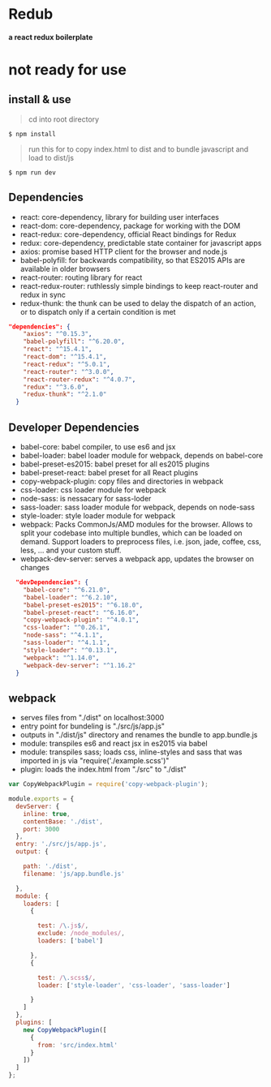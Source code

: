 # Redub
#### a react redux boilerplate
# not ready for use

## install & use
> cd into root directory
```shell
$ npm install
```
> run this for to copy index.html to dist and to bundle javascript and load to dist/js
```shell
$ npm run dev
```



## Dependencies

* react: core-dependency, library for building user interfaces
* react-dom: core-dependency, package for working with the DOM
* react-redux: core-dependency, official React bindings for Redux
* redux: core-dependency, predictable state container for javascript apps
* axios: promise based HTTP client for the browser and node.js
* babel-polyfill: for backwards compatibility, so that ES2015 APIs are available in older browsers
* react-router: routing library for react
* react-redux-router: ruthlessly simple bindings to keep react-router and redux in sync
* redux-thunk: the thunk can be used to delay the dispatch of an action, or to dispatch only if a certain condition is met


```json
"dependencies": {
    "axios": "^0.15.3",
    "babel-polyfill": "^6.20.0",
    "react": "^15.4.1",
    "react-dom": "^15.4.1",
    "react-redux": "^5.0.1",
    "react-router": "^3.0.0",
    "react-router-redux": "^4.0.7",
    "redux": "^3.6.0",
    "redux-thunk": "^2.1.0"
  }
```

## Developer Dependencies

* babel-core: babel compiler, to use es6 and jsx
* babel-loader: babel loader module for webpack, depends on babel-core
* babel-preset-es2015: babel preset for all es2015 plugins
* babel-preset-react: babel preset for all React plugins
* copy-webpack-plugin: copy files and directories in webpack
* css-loader: css loader module for webpack
* node-sass: is nessacary for sass-loder
* sass-loader: sass loader module for webpack, depends on node-sass
* style-loader: style loader module for webpack
* webpack: Packs CommonJs/AMD modules for the browser. Allows to split your codebase into multiple bundles, which can be loaded on demand. Support loaders to preprocess files, i.e. json, jade, coffee, css, less, ... and your custom stuff.
* webpack-dev-server: serves a webpack app, updates the browser on changes

```json
  "devDependencies": {
    "babel-core": "^6.21.0",
    "babel-loader": "^6.2.10",
    "babel-preset-es2015": "^6.18.0",
    "babel-preset-react": "^6.16.0",
    "copy-webpack-plugin": "^4.0.1",
    "css-loader": "^0.26.1",
    "node-sass": "^4.1.1",
    "sass-loader": "^4.1.1",
    "style-loader": "^0.13.1",
    "webpack": "^1.14.0",
    "webpack-dev-server": "^1.16.2"
  }
```

## webpack

* serves files from "./dist" on localhost:3000
* entry point for bundeling is "./src/js/app.js"
* outputs in "./dist/js" directory and renames the bundle to app.bundle.js
* module: transpiles es6 and react jsx in es2015 via babel
* module: transpiles sass; loads css, inline-styles and sass that was imported in js via "require('./example.scss')"
* plugin: loads the index.html from "./src" to "./dist"

```js
var CopyWebpackPlugin = require('copy-webpack-plugin');

module.exports = {
  devServer: {
    inline: true,
    contentBase: './dist',
    port: 3000
  },
  entry: './src/js/app.js',
  output: {

    path: './dist',
    filename: 'js/app.bundle.js'

  },
  module: {
    loaders: [
      {

        test: /\.js$/,
        exclude: /node_modules/,
        loaders: ['babel']

      },
      {

        test: /\.scss$/,
        loader: ['style-loader', 'css-loader', 'sass-loader']

      }
    ]
  },
  plugins: [
    new CopyWebpackPlugin([
      {
        from: 'src/index.html'
      }
    ])
  ]
};
```